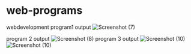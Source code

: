 # web-programs
webdevelopment
program1 output
![Screenshot (7)](https://github.com/sahana930/web-programs/assets/136681776/9552ec7e-6385-4c36-bb14-5899463730b7)


program 2 output
![Screenshot (8)](https://github.com/sahana930/web-programs/assets/136681776/535b7193-76a3-4450-8e3f-286372baa1e9)
program 3 output
![Screenshot (10)](https://github.com/sahana930/web-programs/assets/136681776/a9a8d24f-6e22-4841-9a2f-b03d30ab9296)
![Screenshot (10)](https://github.com/sahana930/web-programs/assets/136681776/8ef284f4-5d37-4577-8b7f-18322b438d26)


